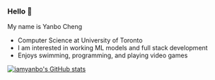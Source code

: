 ### Hello 👋

My name is Yanbo Cheng
- Computer Science at University of Toronto
- I am interested in working ML models and full stack development
- Enjoys swimming, programming, and playing video games

[![iamyanbo's GitHub stats](https://github-readme-stats.vercel.app/api?username=iamyanbo)](https://github.com/iamyanbo/github-readme-stats)
<!--
**iamyanbo/iamyanbo** is a ✨ _special_ ✨ repository because its `README.md` (this file) appears on your GitHub profile.

Here are some ideas to get you started:

- 🔭 I’m currently working on ...
- 🌱 I’m currently learning ...
- 👯 I’m looking to collaborate on ...
- 🤔 I’m looking for help with ...
- 💬 Ask me about ...
- 📫 How to reach me: ...
- 😄 Pronouns: ...
- ⚡ Fun fact: ...
-->
